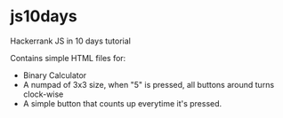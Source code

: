 # js10days
Hackerrank JS in 10 days tutorial

Contains simple HTML files for:
- Binary Calculator
- A numpad of 3x3 size, when "5" is pressed, all buttons around turns clock-wise
- A simple button that counts up everytime it's pressed.

